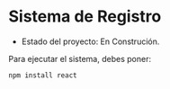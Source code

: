 <h1> Sistema de Registro</h1>

- Estado del proyecto: En Construción.

Para ejecutar el sistema, debes poner:

```npm install react```